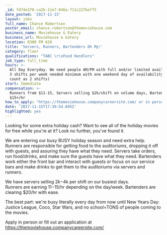 ```yaml
---
_id: fd74e370-ca2b-11e7-846a-711c227bef75
date_posted: '2017-11-15'
layout: jobs
full_name: Chance Robertson
poster_email: chance.robertson@themoviehouse.com
business_name: Moviehouse & Eatery
business_url: Moviehouse & Eatery
location: 8300 FM 620
title: 'Servers, Runners, Bartenders Oh My!'
category: floor
qualifications: "TABC \r\nFood Handlers"
job_type: full_time
hours: >-
  All Day Everyday. We need people AM/PM with full and/or limited availability. 
  3 shifts per week needed minimum with one weekend day of availability (doubles
  count as 2 shifts)
start: Immediate
compensation: >-
  Runners from $11-15, Servers selling $2k/shift on volume days, Bartenders
  $15+/hr
how_to_apply: "https://themoviehouse.companycareersite.com/ or in person at: \r\n8300 FM 620 Austin, TX 78726"
date: '2017-11-15T17:39:54.695Z'
highlighted: yes
---
```

Looking for some extra holiday cash? 
Want to see all of the holiday movies for free while you're at it? 
Look no further, you've found it.  

We are entering our busy BUSY holiday season and need extra help. 
Runners are responsible for getting food to the auditoriums, dropping it off with guests, and assuring they have what they need. 
Servers take orders, run food/drinks, and make sure the guests have what they need. 
Bartenders work either the front bar and interact with guests or focus on our service bars and make drinks to get them to the auditoriums via servers and runners.  

We have servers selling $2k-$4k per shift on our busiest days.   
Runners are earning $11-$15/hr depending on the day/week. 
Bartenders are clearing $20/hr with ease. 

The best part: we're busy literally every day from now until New Years Day: Justice League, Coco, Star Wars, and no school=TONS of people coming to the movies.  

Apply in person or fill out an application at https://themoviehouse.companycareersite.com/
